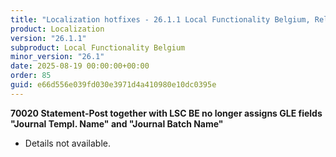 ```yaml
---
title: "Localization hotfixes - 26.1.1 Local Functionality Belgium, Release date August 19, 2025 - Hotfixes"
product: Localization
version: "26.1.1"
subproduct: Local Functionality Belgium
minor_version: "26.1"
date: 2025-08-19 00:00:00+00:00
order: 85
guid: e66d556e039fd030e3971d4a410980e10dc0395e
---
```


<strong>70020 Statement-Post together with LSC BE no longer assigns GLE fields "Journal Templ. Name" and "Journal Batch Name"</strong>
<ul><li>Details not available.</li></ul>
